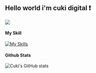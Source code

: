 ## Hello world i'm cuki digital ❗
  <img src="https://files.catbox.moe/6k63nd.jpg" />
  
#### My Skill
[![My Skills](https://skillicons.dev/icons?i=js,html,css,python)](https://skillicons.dev)

#### Github Stats
![Cuki's GitHub stats](https://github-readme-stats.vercel.app/api?username=Dnn-Yyy&show_icons=true&theme=holi)

